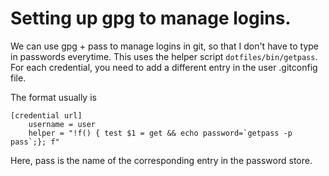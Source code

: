 # Setting up gpg to manage logins.
We can use gpg + pass to manage logins in git, so that I don't have to type in passwords everytime. This uses the helper script `dotfiles/bin/getpass`. For each credential, you need to add a different entry in the user .gitconfig file.

The format usually is

```gitconfig
[credential url]
	username = user
	helper = "!f() { test $1 = get && echo password=`getpass -p pass`;}; f"
```
Here, pass is the name of the corresponding entry in the password store.
